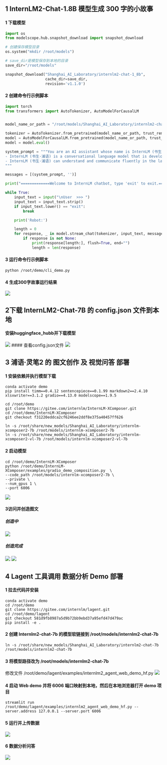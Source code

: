 ## 1 InternLM2-Chat-1.8B 模型生成 300 字的小故事
#### 1 下载模型
```python
import os
from modelscope.hub.snapshot_download import snapshot_download

# 创建保存模型目录
os.system("mkdir /root/models")

# save_dir是模型保存到本地的目录
save_dir="/root/models"

snapshot_download("Shanghai_AI_Laboratory/internlm2-chat-1_8b",
                  cache_dir=save_dir,
                  revision='v1.1.0')
```
#### 2 创建命令行示例脚本
```python
import torch
from transformers import AutoTokenizer, AutoModelForCausalLM


model_name_or_path = "/root/models/Shanghai_AI_Laboratory/internlm2-chat-1_8b"

tokenizer = AutoTokenizer.from_pretrained(model_name_or_path, trust_remote_code=True, device_map='cuda:0')
model = AutoModelForCausalLM.from_pretrained(model_name_or_path, trust_remote_code=True, torch_dtype=torch.bfloat16, device_map='cuda:0')
model = model.eval()

system_prompt = """You are an AI assistant whose name is InternLM (书生·浦语).
- InternLM (书生·浦语) is a conversational language model that is developed by Shanghai AI Laboratory (上海人工智能实验室). It is designed to be helpful, honest, and harmless.
- InternLM (书生·浦语) can understand and communicate fluently in the language chosen by the user such as English and 中文.
"""

messages = [(system_prompt, '')]

print("=============Welcome to InternLM chatbot, type 'exit' to exit.=============")

while True:
    input_text = input("\nUser  >>> ")
    input_text = input_text.strip()
    if input_text.lower() == "exit":
        break

    print('Robot:')

    length = 0
    for response, _ in model.stream_chat(tokenizer, input_text, messages):
        if response is not None:
            print(response[length:], flush=True, end="")
            length = len(response)
```
#### 3 运行命令行示例脚本
```shell
python /root/demo/cli_demo.py
```
#### 4 生成300字故事运行结果
<img src =".\imgs\hw2-1.png">

## 2下载 InternLM2-Chat-7B 的 config.json 文件到本地

#### 安装huggingface_hubb并下载模型
<img src =".\imgs\hw2-2.png">
#### 查看config.json文件
<img src =".\imgs\hw2-3.png">

## 3 浦语·灵笔2 的 图文创作 及 视觉问答 部署
#### 1 安装依赖并执行模型下载
```shell
conda activate demo
pip install timm==0.4.12 sentencepiece==0.1.99 markdown2==2.4.10 xlsxwriter==3.1.2 gradio==4.13.0 modelscope==1.9.5

cd /root/demo
git clone https://gitee.com/internlm/InternLM-XComposer.git
cd /root/demo/InternLM-XComposer
git checkout f31220eddca2cf6246ee2ddf8e375a40457ff626

ln -s /root/share/new_models/Shanghai_AI_Laboratory/internlm-xcomposer2-7b /root/models/internlm-xcomposer2-7b
ln -s /root/share/new_models/Shanghai_AI_Laboratory/internlm-xcomposer2-vl-7b /root/models/internlm-xcomposer2-vl-7b

```
#### 2 启动模型
```shell
cd /root/demo/InternLM-XComposer
python /root/demo/InternLM-XComposer/examples/gradio_demo_composition.py  \
--code_path /root/models/internlm-xcomposer2-7b \
--private \
--num_gpus 1 \
--port 6006
```
<img src =".\imgs\hw2-7.png">

#### 3访问并创造图文
##### 创造中
<img src =".\imgs\hw2-8.png">

##### 创造完成
<img src =".\imgs\hw2-9.png">
<img src =".\imgs\hw2-10.png">

## 4 Lagent 工具调用 数据分析 Demo 部署
#### 1 拉去代码并安装
```shell
conda activate demo
cd /root/demo
git clone https://gitee.com/internlm/lagent.git
cd /root/demo/lagent
git checkout 581d9fb8987a5d9b72bb9ebd37a95efd47d479ac
pip install -e .
```
#### 2 创建 Internlm2-chat-7b 的模型软链接到 /root/models/internlm2-chat-7b
```shell
ln -s /root/share/new_models/Shanghai_AI_Laboratory/internlm2-chat-7b /root/models/internlm2-chat-7b
```
#### 3 将模型路径改为 /root/models/internlm2-chat-7b
修改文件  /root/demo/lagent/examples/internlm2_agent_web_demo_hf.py
<img src =".\imgs\hw2-4.png">

#### 4 启动 Web demo 并将 6006 端口映射到本地，然后在本地浏览器打开 demo 项目
```shell
streamlit run /root/demo/lagent/examples/internlm2_agent_web_demo_hf.py --server.address 127.0.0.1 --server.port 6006
```
#### 5 运行并上传数据
<img src =".\imgs\hw2-5.png">

#### 6 数据分析问答
<img src =".\imgs\hw2-6.png">
